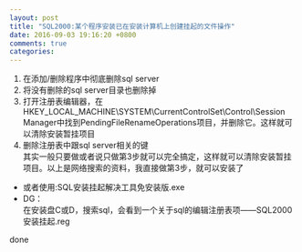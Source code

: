 ```yaml
---
layout: post
title: "SQL2000:某个程序安装已在安装计算机上创建挂起的文件操作"
date: 2016-09-03 19:16:20 +0800
comments: true
categories: 
---
```

1. 在添加/删除程序中彻底删除sql server  
2. 将没有删除的sql server目录也删除掉  
3. 打开注册表编辑器，在HKEY_LOCAL_MACHINE\\SYSTEM\\CurrentControlSet\\Control\\Session Manager中找到PendingFileRenameOperations项目，并删除它。这样就可以清除安装暂挂项目  
4. 删除注册表中跟sql server相关的键  
其实一般只要做或者说只做第3步就可以完全搞定，这样就可以清除安装暂挂项目。以上是网络搜索的资料，我直接做第3步，就可以安装了  

- 或者使用:SQL安装挂起解决工具免安装版.exe  
- DG：  
   在安装盘C或D，搜索sql，会看到一个关于sql的编辑注册表项——SQL2000安装挂起.reg  

done
